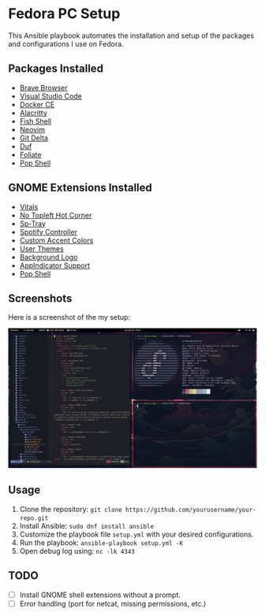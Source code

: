 # Fedora PC Setup

This Ansible playbook automates the installation and setup of the packages and configurations I use on Fedora.

## Packages Installed

- [Brave Browser](https://brave.com/)
- [Visual Studio Code](https://code.visualstudio.com/)
- [Docker CE](https://docs.docker.com/engine/install/)
- [Alacritty](https://github.com/alacritty/alacritty)
- [Fish Shell](https://fishshell.com/)
- [Neovim](https://neovim.io/)
- [Git Delta](https://github.com/dandavison/delta)
- [Duf](https://github.com/muesli/duf)
- [Foliate](https://johnfactotum.github.io/foliate/)
- [Pop Shell](https://github.com/pop-os/shell)

## GNOME Extensions Installed

- [Vitals](https://extensions.gnome.org/extension/1460/vitals/)
- [No Topleft Hot Corner](https://extensions.gnome.org/extension/118/no-topleft-hot-corner/)
- [Sp-Tray](https://extensions.gnome.org/extension/358/sp-tray/)
- [Spotify Controller](https://extensions.gnome.org/extension/55/media-player-indicator/)
- [Custom Accent Colors](https://extensions.gnome.org/extension/1465/custom-accent-colors/)
- [User Themes](https://extensions.gnome.org/extension/19/user-themes/)
- [Background Logo](https://extensions.gnome.org/extension/208/background-logo/)
- [AppIndicator Support](https://extensions.gnome.org/extension/615/appindicator-support/)
- [Pop Shell](https://extensions.gnome.org/extension/1160/pop-shell/)

## Screenshots

Here is a screenshot of the my setup:

![Screenshot 1](screenshots/screenshot1.jpg?raw=true)

## Usage

1. Clone the repository: `git clone https://github.com/yourusername/your-repo.git`
2. Install Ansible: `sudo dnf install ansible`
3. Customize the playbook file `setup.yml` with your desired configurations.
4. Run the playbook: `ansible-playbook setup.yml -K`
5. Open debug log using: `nc -lk 4343`

## TODO
- [ ] Install GNOME shell extensions without a prompt.
- [ ] Error handling (port for netcat, missing permissions, etc.)
